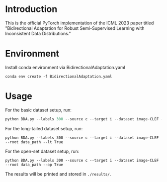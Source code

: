 # Introduction

This is the official PyTorch implementation of the ICML 2023 paper titled "Bidirectional Adaptation for Robust Semi-Supervised Learning with Inconsistent Data Distributions."

#  Environment

Install conda environment via BidirectionalAdaptation.yaml

```
conda env create -f BidirectionalAdaptation.yaml
```

# Usage

For the basic dataset setup, run:

```python
python BDA.py --labels 300 --source c --target i --dataset image-CLEF --root data_path 
```

For the long-tailed dataset setup, run:

```
python BDA.py --labels 300 --source c --target i --dataset image-CLEF --root data_path --lt True
```

For the open-set dataset setup, run:

```
python BDA.py --labels 300 --source c --target i --dataset image-CLEF --root data_path --op True
```

The results will be printed and stored in `./results/`.
